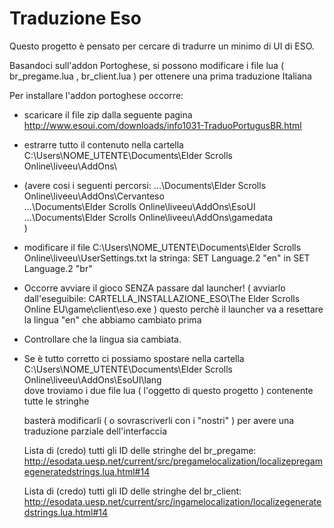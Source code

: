 # Traduzione Eso
Questo progetto è pensato per cercare di tradurre un minimo di UI di ESO.

Basandoci sull'addon Portoghese, si possono modificare i file lua ( br_pregame.lua , br_client.lua  ) per ottenere una prima traduzione Italiana


Per installare l'addon portoghese occorre:

- scaricare il file zip dalla seguente pagina http://www.esoui.com/downloads/info1031-TraduoPortugusBR.html
- estrarre tutto il contenuto nella cartella C:\Users\NOME_UTENTE\Documents\Elder Scrolls Online\liveeu\AddOns\
- (avere cosi i seguenti percorsi:
      ...\Documents\Elder Scrolls Online\liveeu\AddOns\Cervanteso\
      ...\Documents\Elder Scrolls Online\liveeu\AddOns\EsoUI\
      ...\Documents\Elder Scrolls Online\liveeu\AddOns\gamedata\
  )
- modificare il file C:\Users\NOME_UTENTE\Documents\Elder Scrolls Online\liveeu\UserSettings.txt la stringa:
	SET Language.2 "en"
	in
	SET Language.2 "br"
	
- Occorre avviare il gioco SENZA passare dal launcher! ( avviarlo dall'eseguibile: 
	CARTELLA_INSTALLAZIONE_ESO\The Elder Scrolls Online EU\game\client\eso.exe )
	questo perchè il launcher va a resettare la lingua "en" che abbiamo cambiato prima
	
- Controllare che la lingua sia cambiata.

- Se è tutto corretto ci possiamo spostare nella cartella 
	C:\Users\NOME_UTENTE\Documents\Elder Scrolls Online\liveeu\AddOns\EsoUI\lang\
  dove troviamo i due file lua ( l'oggetto di questo progetto ) contenente tutte le stringhe
  
  basterà modificarli ( o sovrascriverli con i "nostri" ) per avere una traduzione parziale dell'interfaccia
  
  
  Lista di (credo) tutti gli ID delle stringhe del br_pregame: http://esodata.uesp.net/current/src/pregamelocalization/localizepregamegeneratedstrings.lua.html#14
  
  Lista di (credo) tutti gli ID delle stringhe del br_client: http://esodata.uesp.net/current/src/ingamelocalization/localizegeneratedstrings.lua.html#14